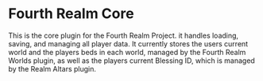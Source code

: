 # Fourth Realm Core

This is the core plugin for the Fourth Realm Project. it handles loading, saving, and managing all player data. It currently stores the users current world and the players beds in each world, managed by the Fourth Realm Worlds plugin, as well as the players current Blessing ID, which is managed by the Realm Altars plugin.
